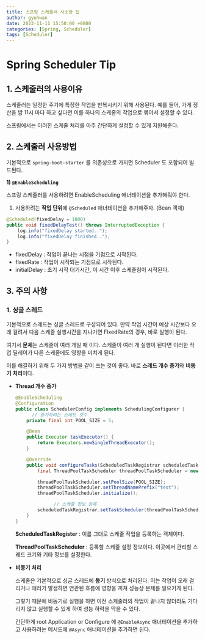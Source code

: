 ```yaml
---
title: 스프링 스케줄러 사소한 팁
author: gyuhwan
date: 2023-11-11 15:50:00 +0800
categories: [Spring, Scheduler]
tags: [Scheduler]
---
```


# Spring Scheduler Tip

## 1. 스케줄러의 사용이유

스케줄러는 일정한 주기에 특정한 작업을 반복시키기 위해 사용된다. 예를 들어, 가게 정산을 밤 11시 마다 하고 싶다면 이를 하나의 스케줄의 작업으로 묶어서 설정할 수 있다.

스프링에서는 이러한 스케줄 처리를 아주 간단하게 설정할 수 있게 지원해준다.

## 2. 스케줄러 사용방법

기본적으로 `spring-boot-starter` 를 의존성으로 가지면 Scheduler 도 포함되어 빌드된다.

**1) `@EnableScheduling`**

스프링 스케줄러를 사용하려면 EnableScheduling 애너테이션을 추가해줘야 한다.

1. 사용하려는 **작업 단위**에 `@Scheduled` 애너테이션을 추가해주자. (Bean 객체)

```java
@Scheduled(fixedDelay = 1000)
public void fixedDelayTest() throws InterruptedException {
    log.info("fixedDelay started..");
    log.info("fixedDelay finished..");
}
```

- flxedDelay : 작업이 끝나는 시점을 기점으로 시작된다.
- flxedRate : 작업이 시작되는 기점으로 시작된다.
- initialDelay : 초기 시작 대기시간, 이 시간 이후 스케줄링이 시작된다.

## 3. 주의 사항

### 1. 싱글 스레드

기본적으로 스레드는 싱글 스레드로 구성되어 있다. 만약 작업 시간이 예상 시간보다 오래 걸려서 다음 스케줄 실행시간을 지나가면 FlxedRate의 경우, 바로 실행이 된다.

여기서 **문제**는 스케줄이 여러 개일 때 이다. 스케줄이 여러 개 실행이 된다면 이러한 작업 딜레이가 다른 스케줄에도 영향을 미치게 된다.

이를 해결하기 위해 두 가지 방법을 같이 쓰는 것이 좋다. 바로 **스레드 개수 증가**와 **비동기 처리**이다.

- **Thread 개수 증가**

  ```java
  @EnableScheduling
  @Configuration
  public class SchedulerConfig implements SchedulingConfigurer {
  		// 증가하려는 스레드 갯수
      private final int POOL_SIZE = 5;
  
      @Bean
      public Executor taskExecutor() {
          return Executors.newSingleThreadExecutor();
      }
  
      @Override
      public void configureTasks(ScheduledTaskRegistrar scheduledTaskRegistrar) {
          final ThreadPoolTaskScheduler threadPoolTaskScheduler = new ThreadPoolTaskScheduler();
  
          threadPoolTaskScheduler.setPoolSize(POOL_SIZE);
          threadPoolTaskScheduler.setThreadNamePrefix("test");
          threadPoolTaskScheduler.initialize();
  
  				// 스케줄 정보 등록
          scheduledTaskRegistrar.setTaskScheduler(threadPoolTaskScheduler);
      }
  }
  ```

  **ScheduledTaskRegister** : 이름 그대로 스케줄 작업을 등록하는 객체이다.

  **ThreadPoolTaskScheduler** : 등록할 스케줄 설정 정보이다. 이곳에서 관리할 스레드 크기와 기타 정보를 설정한다.

- **비동기 처리**

  스케줄은 기본적으로 싱글 스레드에 **동기** 방식으로 처리된다. 이는 작업이 오래 걸리거나 에러가 발생하면 연관된 흐름에 영향을 끼쳐 성능상 문제를 일으키게 된다.

  그렇기 때문에 비동기로 실행을 하면 이전 스케줄러의 작업이 끝나지 않더라도 기다리지 않고 실행할 수 있게 하여 성능 하락을 막을 수 있다.

  간단하게 root Application or Configure 에 `@EnableAsync` 애너테이션을 추가하고 사용하려는 메서드에 `@Async` 애너테이션을 추가하면 된다.